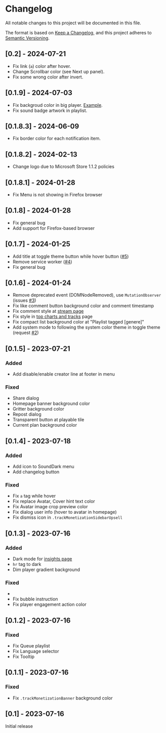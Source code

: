 # Changelog

All notable changes to this project will be documented in this file.

The format is based on [Keep a Changelog](https://keepachangelog.com/en/1.0.0/),
and this project adheres to [Semantic Versioning](https://semver.org/spec/v2.0.0.html).

## [0.2] - 2024-07-21

- Fix link (`a`) color after hover.
- Change Scrollbar color (see Next up panel).
- Fix some wrong color after invert.

## [0.1.9] - 2024-07-03

- Fix backgroud color in big player. [Example](https://soundcloud.com/ruqoa/sweet-crepe).
- Fix sound badge artwork in playlist.

## [0.1.8.3] - 2024-06-09

- Fix border color for each notification item.

## [0.1.8.2] - 2024-02-13

- Change logo due to Microsoft Store 1.1.2 policies

## [0.1.8.1] - 2024-01-28

- Fix Menu is not showing in Firefox browser

## [0.1.8] - 2024-01-28

- Fix general bug
- Add support for Firefox-based browser

## [0.1.7] - 2024-01-25

- Add title at toggle theme button while hover button ([#5](https://github.com/michioxd/sounddark/pull/5))
- Remove service worker ([#4](https://github.com/michioxd/sounddark/pull/4))
- Fix general bug

## [0.1.6] - 2024-01-24

- Remove deprecated event (DOMNodeRemoved), use `MutationObserver` (issues [#3](https://github.com/michioxd/sounddark/issues/3))
- Fix like comment button background color and comment timestamp
- Fix comment style at [stream page](https://soundcloud.com/rick-astley-official/never-gonna-give-you-up-4)
- Fix style in [top charts and tracks](https://soundcloud.com/charts/top) page
- Fix compact list background color at "Playlist tagged [genere]"
- Add system mode to following the system color theme in toggle theme (request [#2](https://github.com/michioxd/sounddark/issues/2))

## [0.1.5] - 2023-07-21

### Added

- Add disable/enable creator line at footer in menu

### Fixed

- Share dialog
- Homepage banner background color
- Gritter background color
- Repost dialog
- Transparent button at playable tile
- Current plan background color

## [0.1.4] - 2023-07-18

### Added

- Add icon to SoundDark menu
- Add changelog button

### Fixed

- Fix `a` tag while hover
- Fix replace Avatar, Cover hint text color
- Fix Avatar image crop preview color
- Fix dialog user info (hover to avatar in homepage)
- Fix dismiss icon in `.trackMonetizationSidebarUpsell`

## [0.1.3] - 2023-07-16

### Added

- Dark mode for [insights page](https://soundcloud.com/you/insights/overview)
- `hr` tag to dark
- Dim player gradient background

### Fixed

- 
- Fix bubble instruction
- Fix player engagement action color

## [0.1.2] - 2023-07-16

### Fixed

- Fix Queue playlist
- Fix Language selector
- Fix Tooltip

## [0.1.1] - 2023-07-16

### Fixed

- Fix `.trackMonetizationBanner` background color

## [0.1] - 2023-07-16

Initial release
